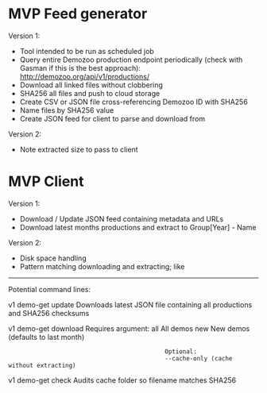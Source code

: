 # MVP Feed generator

Version 1:
- Tool intended to be run as scheduled job
- Query entire Demozoo production endpoint periodically (check with Gasman if this is the best approach):  http://demozoo.org/api/v1/productions/
- Download all linked files without clobbering
- SHA256 all files and push to cloud storage
- Create CSV or JSON file cross-referencing Demozoo ID with SHA256
- Name files by SHA256 value
- Create JSON feed for client to parse and download from

Version 2:
- Note extracted size to pass to client

# MVP Client

Version 1:
- Download / Update JSON feed containing metadata and URLs
- Download latest months productions and extract to Group\[Year] - Name

Version 2:
- Disk space handling
- Pattern matching downloading and extracting; like 

---

Potential command lines:

v1 demo-get update			Downloads latest JSON file containing all productions and SHA256 checksums

v1 demo-get download    Requires argument:
												all						All demos
												new						New demos (defaults to last month)
												
												Optional:
												--cache-only (cache without extracting)
												
v1 demo-get check				Audits cache folder so filename matches SHA256



